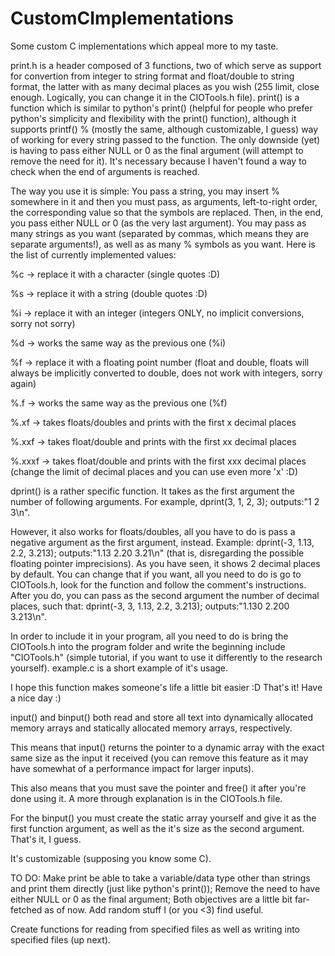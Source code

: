 # CustomCImplementations
Some custom C implementations which appeal more to my taste.



  print.h is a header composed of 3 functions, two of which serve as support for convertion from integer to string format and float/double to string format, the latter with as many decimal places as you wish (255 limit, close enough. Logically, you can change it in the CIOTools.h file).
print() is a function which is similar to python's print() (helpful for people who prefer python's simplicity and flexibility with the print() function), although it supports printf() %<char> (mostly the same, although customizable, I guess) way of working for every string passed to the function.
The only downside (yet) is having to pass either NULL or 0 as the final argument (will attempt to remove the need for it). It's necessary because I haven't found a way to check when the end of arguments is reached.


  The way you use it is simple: You pass a string, you may insert %<char> somewhere in it and then you must pass, as arguments, left-to-right order, the corresponding value so that the symbols are replaced. Then, in the end, you pass either NULL or 0 (as the very last argument). You may pass as many strings as you want (separated by commas, which means they are separate arguments!), as well as as many %<char> symbols as you want. Here is the list of currently implemented values:


%c     -> replace it with a character (single quotes :D)

%s     -> replace it with a string (double quotes :D)

%i     -> replace it with an integer (integers ONLY, no implicit conversions, sorry not sorry)

%d     -> works the same way as the previous one (%i)

%f     -> replace it with a floating point number (float and double, floats will always be implicitly converted to double, does not work with integers, sorry again)

%.f    -> works the same way as the previous one (%f)

%.xf   -> takes floats/doubles and prints with the first x decimal places

%.xxf  -> takes float/double and prints with the first xx decimal places

%.xxxf -> takes float/double and prints with the first xxx decimal places (change the limit of decimal places and you can use even more 'x' :D)



dprint() is a rather specific function. It takes as the first argument the number of following arguments. For example, dprint(3, 1, 2, 3); outputs:"1 2 3\n".


However, it also works for floats/doubles, all you have to do is pass a negative argument as the first argument, instead. Example: dprint(-3, 1.13, 2.2, 3.213); outputs:"1.13 2.20 3.21\n" (that is, disregarding the possible floating pointer imprecisions). As you have seen, it shows 2 decimal places by default. You can change that if you want, all you need to do is go to CIOTools.h, look for the function and follow the comment's instructions. After you do, you can pass as the second argument the number of decimal places, such that: dprint(-3, 3, 1.13, 2.2, 3.213); outputs:"1.130 2.200 3.213\n".



In order to include it in your program, all you need to do is bring the CIOTools.h into the program folder and write the beginning include "CIOTools.h" (simple tutorial, if you want to use it differently to the research yourself).
example.c is a short example of it's usage.


I hope this function makes someone's life a little bit easier :D
That's it! Have a nice day :)







input() and binput() both read and store all text into dynamically allocated memory arrays and statically allocated memory arrays, respectively.

This means that input() returns the pointer to a dynamic array with the exact same size as the input it received (you can remove this feature as it may have somewhat of a performance impact for larger inputs).

This also means that you must save the pointer and free() it after you're done using it. A more through explanation is in the CIOTools.h file.

For the binput() you must create the static array yourself and give it as the first function argument, as well as the it's size as the second argument. That's it, I guess.



It's customizable (supposing you know some C).

TO DO:
Make print be able to take a variable/data type other than strings and print them directly (just like python's print());
Remove the need to have either NULL or 0 as the final argument;
Both objectives are a little bit far-fetched as of now.
Add random stuff I (or you <3) find useful.

Create functions for reading from specified files as well as writing into specified files (up next).

